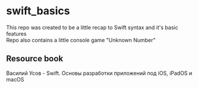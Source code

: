 # swift_basics
This repo was created to be a little recap to Swift syntax and it's basic features\
Repo also contains a little console game "Unknown Number"

## Resource book
Василий Усов - Swift. Основы разработки приложений под iOS, iPadOS и macOS
